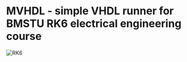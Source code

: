 # MVHDL - simple VHDL runner for BMSTU RK6 electrical engineering course 
![RK6](https://github.com/AAOleynikov/MVHDL/assets/157613831/19e7d8c5-7ebb-46ea-9561-be825d3d8943)



